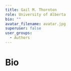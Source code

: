 ```yaml
---
title: Gail M. Thornton
role: University of Alberta
bio: ""
avatar_filename: avatar.jpg
superuser: false
user_groups:
  - Authors
---
```


# Bio

